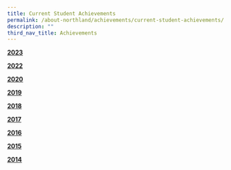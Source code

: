 ```yaml
---
title: Current Student Achievements
permalink: /about-northland/achievements/current-student-achievements/
description: ""
third_nav_title: Achievements
---
```

<p><strong><a href="/about-northland/achievements/current-student-achievements/2023">2023</a></strong></p>
<p><strong><a href="/about-northland/achievements/current-student-achievements/2022">2022</a></strong></p>
<p><strong><a href="/about-northland/achievements/current-student-achievements/2020">2020</a></strong></p>
<p><strong><a href="/about-northland/achievements/current-student-achievements/2019">2019</a></strong></p>
<p><strong><a href="/about-northland/achievements/current-student-achievements/2018">2018</a></strong></p>
<p><strong><a href="/about-northland/achievements/current-student-achievements/2017">2017</a></strong></p>
<p><strong><a href="/about-northland/achievements/current-student-achievements/2016">2016</a></strong></p>
<p><strong><a href="/about-northland/achievements/current-student-achievements/2015">2015</a></strong></p>
<p><strong><a href="/about-northland/achievements/current-student-achievements/2014">2014</a></strong></p>
